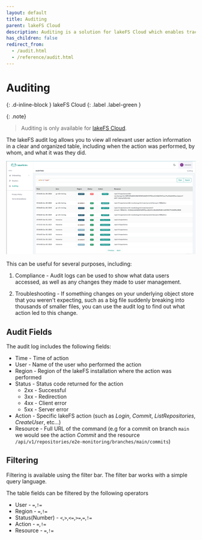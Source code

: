 ```yaml
---
layout: default
title: Auditing
parent: lakeFS Cloud
description: Auditing is a solution for lakeFS Cloud which enables tracking of events and activities performed within the solution. These logs capture information such as who accessed the solution, what actions were taken, and when they occurred.
has_children: false
redirect_from: 
  - /audit.html
  - /reference/audit.html
---
```


# Auditing
{: .d-inline-block }
lakeFS Cloud
{: .label .label-green }

{: .note}
> Auditing is only available for [lakeFS Cloud](../cloud/).

The lakeFS audit log allows you to view all relevant user action information in a clear and organized table, including when the action was performed, by whom, and what it was they did. 

![audit log](../assets/img/audit-log.png)

This can be useful for several purposes, including: 

1. Compliance - Audit logs can be used to show what data users accessed, as well as any changes they made to user management.

2. Troubleshooting - If something changes on your underlying object store that you weren't expecting, such as a big file suddenly breaking into thousands of smaller files, you can use the audit log to find out what action led to this change. 

## Audit Fields

The audit log includes the following fields:

- Time - Time of action
- User - Name of the user who performed the action
- Region - Region of the lakeFS installation where the action was performed
- Status - Status code returned for the action
  - 2xx - Successful
  - 3xx - Redirection
  - 4xx - Client error
  - 5xx - Server error
- Action - Specific lakeFS action (such as _Login_, _Commit_, _ListRepositories_, _CreateUser_, etc...)
- Resource - Full URL of the command (e.g for a commit on branch `main` we would see the action _Commit_ and the resource `/api/v1/repositories/e2e-monitoring/branches/main/commits`)

## Filtering

Filtering is available using the filter bar. The filter bar works with a simple query language.

The table fields can be filtered by the following operators
- User  - `=`,`!=`
- Region - `=`,`!=`
- Status(Number) - `<`,`>`,`<=`,`>=`,`=`,`!=`
- Action - `=`,`!=`
- Resource - `=`,`!=`